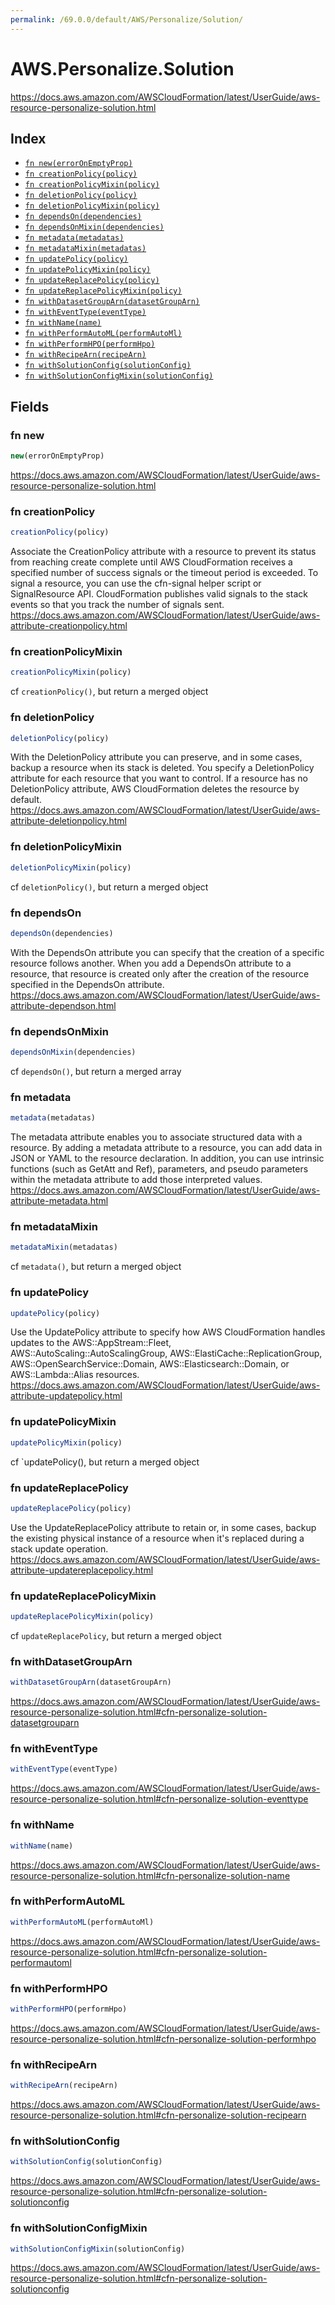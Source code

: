 ```yaml
---
permalink: /69.0.0/default/AWS/Personalize/Solution/
---
```


# AWS.Personalize.Solution

https://docs.aws.amazon.com/AWSCloudFormation/latest/UserGuide/aws-resource-personalize-solution.html

## Index

* [`fn new(errorOnEmptyProp)`](#fn-new)
* [`fn creationPolicy(policy)`](#fn-creationpolicy)
* [`fn creationPolicyMixin(policy)`](#fn-creationpolicymixin)
* [`fn deletionPolicy(policy)`](#fn-deletionpolicy)
* [`fn deletionPolicyMixin(policy)`](#fn-deletionpolicymixin)
* [`fn dependsOn(dependencies)`](#fn-dependson)
* [`fn dependsOnMixin(dependencies)`](#fn-dependsonmixin)
* [`fn metadata(metadatas)`](#fn-metadata)
* [`fn metadataMixin(metadatas)`](#fn-metadatamixin)
* [`fn updatePolicy(policy)`](#fn-updatepolicy)
* [`fn updatePolicyMixin(policy)`](#fn-updatepolicymixin)
* [`fn updateReplacePolicy(policy)`](#fn-updatereplacepolicy)
* [`fn updateReplacePolicyMixin(policy)`](#fn-updatereplacepolicymixin)
* [`fn withDatasetGroupArn(datasetGroupArn)`](#fn-withdatasetgrouparn)
* [`fn withEventType(eventType)`](#fn-witheventtype)
* [`fn withName(name)`](#fn-withname)
* [`fn withPerformAutoML(performAutoMl)`](#fn-withperformautoml)
* [`fn withPerformHPO(performHpo)`](#fn-withperformhpo)
* [`fn withRecipeArn(recipeArn)`](#fn-withrecipearn)
* [`fn withSolutionConfig(solutionConfig)`](#fn-withsolutionconfig)
* [`fn withSolutionConfigMixin(solutionConfig)`](#fn-withsolutionconfigmixin)

## Fields

### fn new

```ts
new(errorOnEmptyProp)
```

https://docs.aws.amazon.com/AWSCloudFormation/latest/UserGuide/aws-resource-personalize-solution.html

### fn creationPolicy

```ts
creationPolicy(policy)
```

Associate the CreationPolicy attribute with a resource to prevent its status from reaching create complete until AWS CloudFormation receives a specified number of success signals or the timeout period is exceeded. To signal a resource, you can use the cfn-signal helper script or SignalResource API. CloudFormation publishes valid signals to the stack events so that you track the number of signals sent. 
https://docs.aws.amazon.com/AWSCloudFormation/latest/UserGuide/aws-attribute-creationpolicy.html

### fn creationPolicyMixin

```ts
creationPolicyMixin(policy)
```

cf `creationPolicy()`, but return a merged object

### fn deletionPolicy

```ts
deletionPolicy(policy)
```

With the DeletionPolicy attribute you can preserve, and in some cases, backup a resource when its stack is deleted. You specify a DeletionPolicy attribute for each resource that you want to control. If a resource has no DeletionPolicy attribute, AWS CloudFormation deletes the resource by default. 
https://docs.aws.amazon.com/AWSCloudFormation/latest/UserGuide/aws-attribute-deletionpolicy.html

### fn deletionPolicyMixin

```ts
deletionPolicyMixin(policy)
```

cf `deletionPolicy()`, but return a merged object

### fn dependsOn

```ts
dependsOn(dependencies)
```

With the DependsOn attribute you can specify that the creation of a specific resource follows another. When you add a DependsOn attribute to a resource, that resource is created only after the creation of the resource specified in the DependsOn attribute. 
https://docs.aws.amazon.com/AWSCloudFormation/latest/UserGuide/aws-attribute-dependson.html

### fn dependsOnMixin

```ts
dependsOnMixin(dependencies)
```

cf `dependsOn()`, but return a merged array

### fn metadata

```ts
metadata(metadatas)
```

The metadata attribute enables you to associate structured data with a resource. By adding a metadata attribute to a resource, you can add data in JSON or YAML to the resource declaration. In addition, you can use intrinsic functions (such as GetAtt and Ref), parameters, and pseudo parameters within the metadata attribute to add those interpreted values. 
https://docs.aws.amazon.com/AWSCloudFormation/latest/UserGuide/aws-attribute-metadata.html

### fn metadataMixin

```ts
metadataMixin(metadatas)
```

cf `metadata()`, but return a merged object

### fn updatePolicy

```ts
updatePolicy(policy)
```

Use the UpdatePolicy attribute to specify how AWS CloudFormation handles updates to the AWS::AppStream::Fleet, AWS::AutoScaling::AutoScalingGroup, AWS::ElastiCache::ReplicationGroup, AWS::OpenSearchService::Domain, AWS::Elasticsearch::Domain, or AWS::Lambda::Alias resources. 
https://docs.aws.amazon.com/AWSCloudFormation/latest/UserGuide/aws-attribute-updatepolicy.html

### fn updatePolicyMixin

```ts
updatePolicyMixin(policy)
```

cf `updatePolicy(), but return a merged object

### fn updateReplacePolicy

```ts
updateReplacePolicy(policy)
```

Use the UpdateReplacePolicy attribute to retain or, in some cases, backup the existing physical instance of a resource when it's replaced during a stack update operation. 
https://docs.aws.amazon.com/AWSCloudFormation/latest/UserGuide/aws-attribute-updatereplacepolicy.html

### fn updateReplacePolicyMixin

```ts
updateReplacePolicyMixin(policy)
```

cf `updateReplacePolicy`, but return a merged object

### fn withDatasetGroupArn

```ts
withDatasetGroupArn(datasetGroupArn)
```

https://docs.aws.amazon.com/AWSCloudFormation/latest/UserGuide/aws-resource-personalize-solution.html#cfn-personalize-solution-datasetgrouparn

### fn withEventType

```ts
withEventType(eventType)
```

https://docs.aws.amazon.com/AWSCloudFormation/latest/UserGuide/aws-resource-personalize-solution.html#cfn-personalize-solution-eventtype

### fn withName

```ts
withName(name)
```

https://docs.aws.amazon.com/AWSCloudFormation/latest/UserGuide/aws-resource-personalize-solution.html#cfn-personalize-solution-name

### fn withPerformAutoML

```ts
withPerformAutoML(performAutoMl)
```

https://docs.aws.amazon.com/AWSCloudFormation/latest/UserGuide/aws-resource-personalize-solution.html#cfn-personalize-solution-performautoml

### fn withPerformHPO

```ts
withPerformHPO(performHpo)
```

https://docs.aws.amazon.com/AWSCloudFormation/latest/UserGuide/aws-resource-personalize-solution.html#cfn-personalize-solution-performhpo

### fn withRecipeArn

```ts
withRecipeArn(recipeArn)
```

https://docs.aws.amazon.com/AWSCloudFormation/latest/UserGuide/aws-resource-personalize-solution.html#cfn-personalize-solution-recipearn

### fn withSolutionConfig

```ts
withSolutionConfig(solutionConfig)
```

https://docs.aws.amazon.com/AWSCloudFormation/latest/UserGuide/aws-resource-personalize-solution.html#cfn-personalize-solution-solutionconfig

### fn withSolutionConfigMixin

```ts
withSolutionConfigMixin(solutionConfig)
```

https://docs.aws.amazon.com/AWSCloudFormation/latest/UserGuide/aws-resource-personalize-solution.html#cfn-personalize-solution-solutionconfig